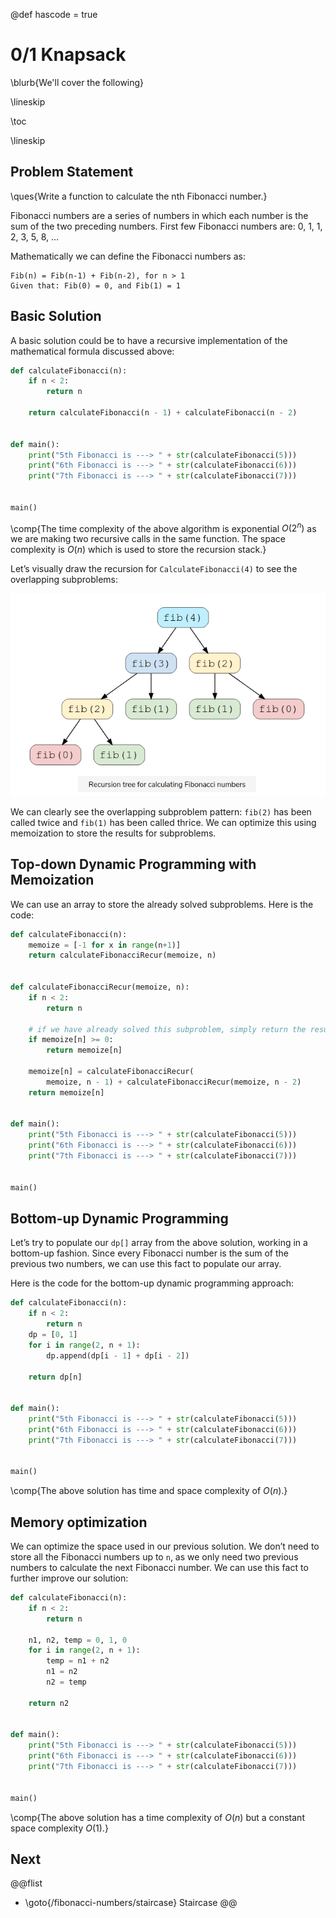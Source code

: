 @def hascode = true

# 0/1 Knapsack

\blurb{We'll cover the following}

\lineskip

\toc

\lineskip

## Problem Statement

\ques{Write a function to calculate the nth Fibonacci number.}

Fibonacci numbers are a series of numbers in which each number is the sum of the two preceding numbers. First few Fibonacci numbers are: 0, 1, 1, 2, 3, 5, 8, …

Mathematically we can define the Fibonacci numbers as:
```Plaintext
Fib(n) = Fib(n-1) + Fib(n-2), for n > 1
Given that: Fib(0) = 0, and Fib(1) = 1
```



## Basic Solution

A basic solution could be to have a recursive implementation of the mathematical formula discussed above:

```python
def calculateFibonacci(n):
    if n < 2:
        return n

    return calculateFibonacci(n - 1) + calculateFibonacci(n - 2)


def main():
    print("5th Fibonacci is ---> " + str(calculateFibonacci(5)))
    print("6th Fibonacci is ---> " + str(calculateFibonacci(6)))
    print("7th Fibonacci is ---> " + str(calculateFibonacci(7)))


main()

```

\comp{The time complexity of the above algorithm is exponential $O(2^n)$ as we are making two recursive calls in the same function. The space complexity is $O(n)$ which is used to store the recursion stack.}

Let’s visually draw the recursion for `CalculateFibonacci(4)` to see the overlapping subproblems:

![](/assets/img/fibonacci-numbers/3.1.png)

We can clearly see the overlapping subproblem pattern: `fib(2)` has been called twice and `fib(1)` has been called thrice. We can optimize this using memoization to store the results for subproblems.

## Top-down Dynamic Programming with Memoization

We can use an array to store the already solved subproblems. Here is the code:

```python
def calculateFibonacci(n):
    memoize = [-1 for x in range(n+1)]
    return calculateFibonacciRecur(memoize, n)


def calculateFibonacciRecur(memoize, n):
    if n < 2:
        return n

    # if we have already solved this subproblem, simply return the result from the cache
    if memoize[n] >= 0:
        return memoize[n]

    memoize[n] = calculateFibonacciRecur(
        memoize, n - 1) + calculateFibonacciRecur(memoize, n - 2)
    return memoize[n]


def main():
    print("5th Fibonacci is ---> " + str(calculateFibonacci(5)))
    print("6th Fibonacci is ---> " + str(calculateFibonacci(6)))
    print("7th Fibonacci is ---> " + str(calculateFibonacci(7)))


main()
```

## Bottom-up Dynamic Programming

Let’s try to populate our `dp[]` array from the above solution, working in a bottom-up fashion. Since every Fibonacci number is the sum of the previous two numbers, we can use this fact to populate our array.

Here is the code for the bottom-up dynamic programming approach:
```python
def calculateFibonacci(n):
    if n < 2:
        return n
    dp = [0, 1]
    for i in range(2, n + 1):
        dp.append(dp[i - 1] + dp[i - 2])

    return dp[n]


def main():
    print("5th Fibonacci is ---> " + str(calculateFibonacci(5)))
    print("6th Fibonacci is ---> " + str(calculateFibonacci(6)))
    print("7th Fibonacci is ---> " + str(calculateFibonacci(7)))


main()
```

\comp{The above solution has time and space complexity of $O(n)$.}

## Memory optimization

We can optimize the space used in our previous solution. We don’t need to store all the Fibonacci numbers up to `n`, as we only need two previous numbers to calculate the next Fibonacci number. We can use this fact to further improve our solution:

```python
def calculateFibonacci(n):
    if n < 2:
        return n

    n1, n2, temp = 0, 1, 0
    for i in range(2, n + 1):
        temp = n1 + n2
        n1 = n2
        n2 = temp

    return n2


def main():
    print("5th Fibonacci is ---> " + str(calculateFibonacci(5)))
    print("6th Fibonacci is ---> " + str(calculateFibonacci(6)))
    print("7th Fibonacci is ---> " + str(calculateFibonacci(7)))


main()
```

\comp{The above solution has a time complexity of $O(n)$ but a constant space complexity $O(1)$.}

## Next
@@flist
* \goto{/fibonacci-numbers/staircase} Staircase
@@